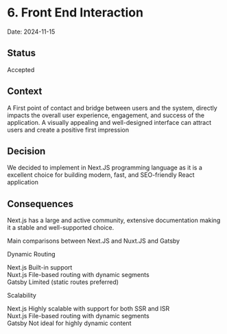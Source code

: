 # 6. Front End Interaction

Date: 2024-11-15

## Status

Accepted

## Context

A First point of contact and bridge between users and the system, directly impacts the overall user experience, engagement, and success of the application. A visually appealing and well-designed interface can attract users and create a positive first impression

## Decision

We decided to implement in Next.JS programming language as it is a excellent choice for building modern, fast, and SEO-friendly React application

## Consequences

Next.js has a large and active community, extensive documentation making it a stable and well-supported choice.


Main comparisons between Next.JS and Nuxt.JS and Gatsby	                               

Dynamic Routing  	

Next.js	 Built-in support 	
Nuxt.js	 File-based routing with dynamic segments	
Gatsby	 Limited (static routes preferred)	

Scalability	

Next.js	 Highly scalable with support for both SSR and ISR	
Nuxt.js	 File-based routing with dynamic segments	
Gatsby	 Not ideal for highly dynamic content